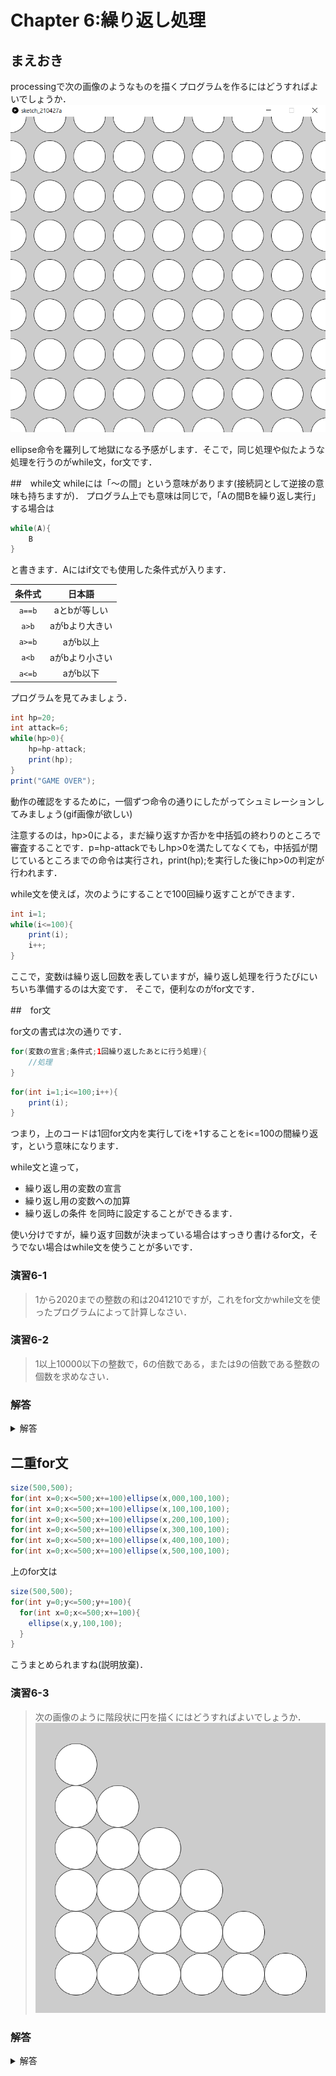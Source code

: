 # Chapter 6:繰り返し処理

## まえおき
processingで次の画像のようなものを描くプログラムを作るにはどうすればよいでしょうか．
![画面](img/fig6-1.png "画面")

ellipse命令を羅列して地獄になる予感がします．そこで，同じ処理や似たような処理を行うのがwhile文，for文です．

##　while文
whileには「～の間」という意味があります(接続詞として逆接の意味も持ちますが)．
プログラム上でも意味は同じで，「Aの間Bを繰り返し実行」する場合は

```java
while(A){
    B
}
```
と書きます．Aにはif文でも使用した条件式が入ります．

| 条件式 | 日本語 | 
| :-: | :-: |
| ```a==b```| aとbが等しい |
|```a>b```| aがbより大きい |
|```a>=b```| aがb以上 |
|```a<b```| aがbより小さい |
|```a<=b```| aがb以下 |

プログラムを見てみましょう．
```java
int hp=20;
int attack=6;
while(hp>0){
    hp=hp-attack;
    print(hp);
}
print("GAME OVER");
```

動作の確認をするために，一個ずつ命令の通りにしたがってシュミレーションしてみましょう(gif画像が欲しい)

注意するのは，hp>0による，まだ繰り返すか否かを中括弧の終わりのところで審査することです．p=hp-attackでもしhp>0を満たしてなくても，中括弧が閉じているところまでの命令は実行され，print(hp);を実行した後にhp>0の判定が行われます．

while文を使えば，次のようにすることで100回繰り返すことができます．

```java
int i=1;
while(i<=100){
    print(i);
    i++;
}
```

ここで，変数iは繰り返し回数を表していますが，繰り返し処理を行うたびにいちいち準備するのは大変です．
そこで，便利なのがfor文です．

##　for文

for文の書式は次の通りです．

```java
for(変数の宣言;条件式;1回繰り返したあとに行う処理){
    //処理
}
```

```java
for(int i=1;i<=100;i++){
    print(i);
}
```

つまり，上のコードは1回for文内を実行してiを+1することをi<=100の間繰り返す，という意味になります．

while文と違って，
- 繰り返し用の変数の宣言
- 繰り返し用の変数への加算
- 繰り返しの条件
を同時に設定することができるます．



使い分けですが，繰り返す回数が決まっている場合はすっきり書けるfor文，そうでない場合はwhile文を使うことが多いです．

### 演習6-1
>1から2020までの整数の和は2041210ですが，これをfor文かwhile文を使ったプログラムによって計算しなさい．


### 演習6-2
> 1以上10000以下の整数で，6の倍数である，または9の倍数である整数の個数を求めなさい．

### 解答

<details><summary>解答</summary><div>

演習6-1:

```java
int sum=0;
for(int i=1;i<=2020;i++)sum+=i;
print(sum);
```

演習6-2:2222
```java
int cnt=0;
for(int i=1;i<=10000;i++)if(i%6==0||i%9==0)cnt++;
print(cnt);
```

これは，10000/6+10000/9-10000/18と等しいです．

</div></details>


## 二重for文

```java
size(500,500);
for(int x=0;x<=500;x+=100)ellipse(x,000,100,100);
for(int x=0;x<=500;x+=100)ellipse(x,100,100,100);
for(int x=0;x<=500;x+=100)ellipse(x,200,100,100);
for(int x=0;x<=500;x+=100)ellipse(x,300,100,100);
for(int x=0;x<=500;x+=100)ellipse(x,400,100,100);
for(int x=0;x<=500;x+=100)ellipse(x,500,100,100);
```


上のfor文は
```java
size(500,500);
for(int y=0;y<=500;y+=100){
  for(int x=0;x<=500;x+=100){
    ellipse(x,y,100,100);
  }
}
```

こうまとめられますね(説明放棄)．

### 演習6-3
> 次の画像のように階段状に円を描くにはどうすればよいでしょうか．
![画面](img/fig6-3.png "画面")

### 解答
<details><summary>解答</summary><div>
演習6-3:
一例です．

```java
size(700,700);
for(int y=100;y<=600;y+=100){
  for(int x=100;x<=y;x+=100){
    ellipse(x,y,100,100);
  }
}
```

</div></details>